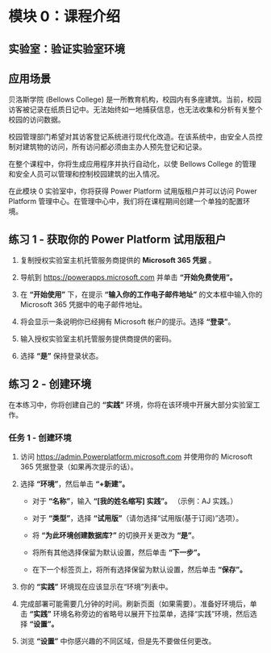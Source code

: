 ﻿---
lab:
    title: '实验室：验证实验室环境'
    module: '模块 0：课程介绍'
---

模块 0：课程介绍
=================================

## 实验室：验证实验室环境

应用场景
--------

贝洛斯学院 (Bellows College) 是一所教育机构，校园内有多座建筑。当前，校园访客被记录在纸质日记中。无法始终如一地捕获信息，也无法收集和分析有关整个校园的访问数据。

校园管理部门希望对其访客登记系统进行现代化改造。在该系统中，由安全人员控制对建筑物的访问，所有访问都必须由主办人预先登记和记录。

在整个课程中，你将生成应用程序并执行自动化，以使 Bellows College 的管理和安全人员可以管理和控制校园建筑的出入情况。

在此模块 0 实验室中，你将获得 Power Platform 试用版租户并可以访问 Power Platform 管理中心。在管理中心中，我们将在课程期间创建一个单独的配置环境。

练习 1 - 获取你的 Power Platform 试用版租户 
------------------------------------------

1. 复制授权实验室主机托管服务商提供的 **Microsoft 365 凭据** 。

2. 导航到 <https://powerapps.microsoft.com> 并单击 **“开始免费使用”。**

3. 在 **“开始使用”** 下，在提示 **“输入你的工作电子邮件地址”** 的文本框中输入你的 Microsoft 365 凭据中的电子邮件地址。

4. 将会显示一条说明你已经拥有 Microsoft 帐户的提示。选择 **“登录”**。

5. 输入授权实验室主机托管服务提供商提供的密码。 

6. 选择 **“是”** 保持登录状态。


练习 2 - 创建环境 
------------------------------------------

在本练习中，你将创建自己的 **“实践”** 环境，你将在该环境中开展大部分实验室工作。

### 任务 1 - 创建环境

1.  访问 <https://admin.Powerplatform.microsoft.com> 并使用你的 Microsoft 365 凭据登录（如果再次提示的话）。

2. 选择 **“环境”**，然后单击 **“+新建”。**

    - 对于 **“名称”**，输入 **“[我的姓名缩写] 实践”。** （示例：AJ 实践。）
    
    - 对于 **“类型”**，选择 **“试用版”**（请勿选择“试用版(基于订阅)”选项）。
    
    - 将 **“为此环境创建数据库?”** 的切换开关更改为 **“是”**。
    
    - 将所有其他选择保留为默认设置，然后单击 **“下一步”。**
    
    - 在下一个标签页上，将所有选择保留为默认设置，然后单击 **“保存”。**

3. 你的 **“实践”** 环境现在应该显示在“环境”列表中。 

4. 完成部署可能需要几分钟的时间。刷新页面（如果需要）。准备好环境后，单击 **“实践”** 环境名称旁边的省略号以展开下拉菜单，选择“实践”环境，然后选择 **“设置”。** 

5.  浏览 **“设置”** 中你感兴趣的不同区域，但是先不要做任何更改。 

